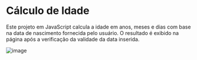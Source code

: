 #  Cálculo de Idade

Este projeto em JavaScript calcula a idade em anos, meses e dias com base na data de nascimento fornecida pelo usuário. O resultado é exibido na página após a verificação da validade da data inserida.

![image](https://github.com/user-attachments/assets/b5c6e914-3c32-4627-9b0c-0909f644b1bd)

